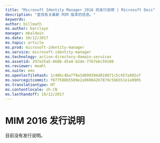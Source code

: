 ```yaml
---
title: "Microsoft Identity Manager 2016 的发行说明 | Microsoft Docs"
description: "查找有关最新 MIM 版本的信息。"
keywords: 
author: billmath
ms.author: barclayn
manager: mbaldwin
ms.date: 10/12/2017
ms.topic: article
ms.prod: microsoft-identity-manager
ms.service: microsoft-identity-manager
ms.technology: active-directory-domain-services
ms.assetid: 297e25a5-668b-45a4-b2de-7767ebc59100
ms.reviewer: mwahl
ms.suite: ems
ms.openlocfilehash: 1c48bc4ba779a3d699394d810071c5c457a992a7
ms.sourcegitcommit: f077508b5569e2a96084267879c5b6551e1e0905
ms.translationtype: HT
ms.contentlocale: zh-CN
ms.lasthandoff: 10/12/2017
---
```

# <a name="release-notes-for-mim-2016"></a>MIM 2016 发行说明
目前没有发行说明。
